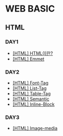 # WEB BASIC

## HTML

### DAY1

- [[HTML] HTML이란?](https://github.com/chaeyn/web-basic/blob/main/learn-html-md/1_html.md)
- [[HTML] Emmet](https://github.com/chaeyn/web-basic/blob/main/learn-html-md/2_emmet.md)

### DAY2

- [[HTML] Font-Tag](https://github.com/chaeyn/web-basic/blob/main/learn-html-md/3_1_font-tag.md)
- [[HTML] List-Tag](https://github.com/chaeyn/web-basic/blob/main/learn-html-md/3_2_list-tag.md)
- [[HTML] Table-Tag](https://github.com/chaeyn/web-basic/blob/main/learn-html-md/3_3_Table-tag.md)
- [[HTML] Semantic](https://github.com/chaeyn/web-basic/blob/main/learn-html-md/4_semantic.md)
- [[HTML] Inline-Block](https://github.com/chaeyn/web-basic/blob/main/learn-html-md/5_inline-block.md)

### DAY3
- [[HTML] Image-media](https://github.com/chaeyn/web-basic/blob/main/learn-html-md/6_image_media.md
)